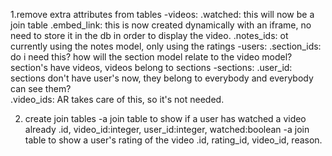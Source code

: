 
1.remove extra attributes from tables
  -videos:
    .watched: this will now be a join table
    .embed_link: this is now created dynamically with an iframe, no need to store it in the db in order to display the video.
    .notes_ids: ot currently using the notes model, only using the ratings
  -users:
    .section_ids: do i need this? how will the section model relate to the video model? section's have videos, videos belong to sections
  -sections:
    .user_id: sections don't have user's now, they belong to everybody and everybody can see them?   
    .video_ids: AR takes care of this, so it's not needed. 

2. create join tables
  -a join table to show if a user has watched a video already
    .id, video_id:integer, user_id:integer, watched:boolean
  -a join table to show a user's rating of the video
    .id, rating_id, video_id, reason.
